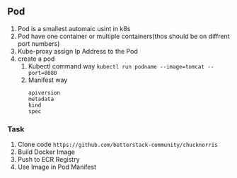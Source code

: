 ## Pod
1. Pod is a smallest automaic usint in k8s
2. Pod have one container or multiple containers(thos should be on diffrent port numbers)
3. Kube-proxy assign Ip Address to the Pod
4. create a pod 
     1. Kubectl command way ```kubectl run podname --image=tomcat --port=8080```
     2. Manifest way 
          ```
          apiversion
          metadata
          kind
          spec
          ```
### Task
1. Clone code ```https://github.com/betterstack-community/chucknorris```
2. Build Docker Image
3. Push to ECR Registry 
4. Use Image in Pod Manifest  